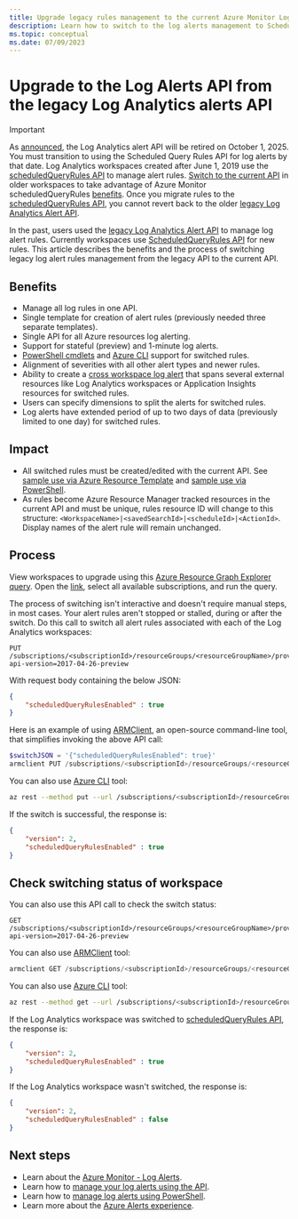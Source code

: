 ```yaml
---
title: Upgrade legacy rules management to the current Azure Monitor Log Alerts API
description: Learn how to switch to the log alerts management to ScheduledQueryRules API
ms.topic: conceptual
ms.date: 07/09/2023
---
```

# Upgrade to the Log Alerts API from the legacy Log Analytics alerts API

> [!IMPORTANT]
> As [announced](https://azure.microsoft.com/updates/switch-api-preference-log-alerts/), the Log Analytics alert API will be retired on October 1, 2025. You must transition to using the Scheduled Query Rules API for log alerts by that date.
> Log Analytics workspaces created after June 1, 2019 use the [scheduledQueryRules API](/rest/api/monitor/scheduledqueryrule-2021-08-01/scheduled-query-rules) to manage alert rules. [Switch to the current API](./alerts-log-api-switch.md) in older workspaces to take advantage of Azure Monitor scheduledQueryRules [benefits](./alerts-log-api-switch.md#benefits). 
> Once you migrate rules to the [scheduledQueryRules API](/rest/api/monitor/scheduledqueryrule-2021-08-01/scheduled-query-rules), you cannot revert back to the older [legacy Log Analytics Alert API](/azure/azure-monitor/alerts/api-alerts).

In the past, users used the [legacy Log Analytics Alert API](/azure/azure-monitor/alerts/api-alerts) to manage log alert rules. Currently workspaces use [ScheduledQueryRules API](/rest/api/monitor/scheduledqueryrule-2021-08-01/scheduled-query-rules) for new rules. This article describes the benefits and the process of switching legacy log alert rules management from the legacy API to the current API.

## Benefits

- Manage all log rules in one API.
- Single template for creation of alert rules (previously needed three separate templates).
- Single API for all Azure resources log alerting.
- Support for stateful (preview) and 1-minute log alerts.
- [PowerShell cmdlets](/azure/azure-monitor/alerts/alerts-manage-alerts-previous-version#manage-log-alerts-by-using-powershell) and [Azure CLI](/azure/azure-monitor/alerts/alerts-log#manage-log-alerts-using-cli) support for switched rules.
- Alignment of severities with all other alert types and newer rules.
- Ability to create a [cross workspace log alert](/azure/azure-monitor/logs/cross-workspace-query) that spans several external resources like Log Analytics workspaces or Application Insights resources for switched rules.
- Users can specify dimensions to split the alerts for switched rules.
- Log alerts have extended period of up to two days of data (previously limited to one day) for switched rules.

## Impact

- All switched rules must be created/edited with the current API. See [sample use via Azure Resource Template](/azure/azure-monitor/alerts/alerts-log-create-templates) and [sample use via PowerShell](/azure/azure-monitor/alerts/alerts-manage-alerts-previous-version#manage-log-alerts-by-using-powershell).
- As rules become Azure Resource Manager tracked resources in the current API and must be unique, rules resource ID will change to this structure: `<WorkspaceName>|<savedSearchId>|<scheduleId>|<ActionId>`. Display names of the alert rule will remain unchanged. 
## Process

View workspaces to upgrade using this [Azure Resource Graph Explorer query](https://portal.azure.com/?feature.customportal=false#blade/HubsExtension/ArgQueryBlade/query/resources%0A%7C%20where%20type%20%3D~%20%22microsoft.insights%2Fscheduledqueryrules%22%0A%7C%20where%20properties.isLegacyLogAnalyticsRule%20%3D%3D%20true%0A%7C%20distinct%20tolower%28properties.scopes%5B0%5D%29). Open the [link](https://portal.azure.com/?feature.customportal=false#blade/HubsExtension/ArgQueryBlade/query/resources%0A%7C%20where%20type%20%3D~%20%22microsoft.insights%2Fscheduledqueryrules%22%0A%7C%20where%20properties.isLegacyLogAnalyticsRule%20%3D%3D%20true%0A%7C%20distinct%20tolower%28properties.scopes%5B0%5D%29), select all available subscriptions, and run the query. 

The process of switching isn't interactive and doesn't require manual steps, in most cases. Your alert rules aren't stopped or stalled, during or after the switch.
Do this call to switch all alert rules associated with each of the Log Analytics workspaces:

```
PUT /subscriptions/<subscriptionId>/resourceGroups/<resourceGroupName>/providers/Microsoft.OperationalInsights/workspaces/<workspaceName>/alertsversion?api-version=2017-04-26-preview
```

With request body containing the below JSON:

```json
{
    "scheduledQueryRulesEnabled" : true
}
```

Here is an example of using [ARMClient](https://github.com/projectkudu/ARMClient), an open-source command-line tool, that simplifies invoking the above API call:

```powershell
$switchJSON = '{"scheduledQueryRulesEnabled": true}'
armclient PUT /subscriptions/<subscriptionId>/resourceGroups/<resourceGroupName>/providers/Microsoft.OperationalInsights/workspaces/<workspaceName>/alertsversion?api-version=2017-04-26-preview $switchJSON
```

You can also use [Azure CLI](/cli/azure/reference-index#az-rest) tool:

```bash
az rest --method put --url /subscriptions/<subscriptionId>/resourceGroups/<resourceGroupName>/providers/Microsoft.OperationalInsights/workspaces/<workspaceName>/alertsversion?api-version=2017-04-26-preview --body "{\"scheduledQueryRulesEnabled\" : true}"
```

If the switch is successful, the response is:

```json
{
    "version": 2,
    "scheduledQueryRulesEnabled" : true
}
```

## Check switching status of workspace

You can also use this API call to check the switch status:

```
GET /subscriptions/<subscriptionId>/resourceGroups/<resourceGroupName>/providers/Microsoft.OperationalInsights/workspaces/<workspaceName>/alertsversion?api-version=2017-04-26-preview
```

You can also use [ARMClient](https://github.com/projectkudu/ARMClient) tool:

```powershell
armclient GET /subscriptions/<subscriptionId>/resourceGroups/<resourceGroupName>/providers/Microsoft.OperationalInsights/workspaces/<workspaceName>/alertsversion?api-version=2017-04-26-preview
```

You can also use [Azure CLI](/cli/azure/reference-index#az-rest) tool:

```bash
az rest --method get --url /subscriptions/<subscriptionId>/resourceGroups/<resourceGroupName>/providers/Microsoft.OperationalInsights/workspaces/<workspaceName>/alertsversion?api-version=2017-04-26-preview
```

If the Log Analytics workspace was switched to [scheduledQueryRules API](/rest/api/monitor/scheduledqueryrule-2021-08-01/scheduled-query-rules), the response is:

```json
{
    "version": 2,
    "scheduledQueryRulesEnabled" : true
}
```
If the Log Analytics workspace wasn't switched, the response is:

```json
{
    "version": 2,
    "scheduledQueryRulesEnabled" : false
}
```

## Next steps

- Learn about the [Azure Monitor - Log Alerts](/azure/azure-monitor/alerts/alerts-types).
- Learn how to [manage your log alerts using the API](/azure/azure-monitor/alerts/alerts-log-create-templates).
- Learn how to [manage log alerts using PowerShell](/azure/azure-monitor/alerts/alerts-manage-alerts-previous-version#manage-log-alerts-by-using-powershell).
- Learn more about the [Azure Alerts experience](/azure/azure-monitor/alerts/alerts-overview).
